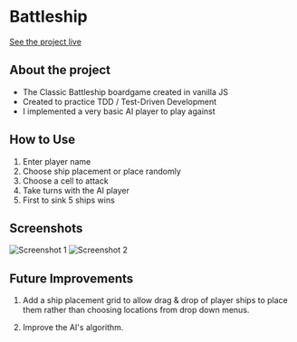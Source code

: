 # Battleship

[See the project live](https://mckensis.github.io/battleship)

## About the project

- The Classic Battleship boardgame created in vanilla JS
- Created to practice TDD / Test-Driven Development
- I implemented a very basic AI player to play against 

## How to Use

1. Enter player name
2. Choose ship placement or place randomly
2. Choose a cell to attack
3. Take turns with the AI player
4. First to sink 5 ships wins

## Screenshots

![Screenshot 1](./screenshots/battleship-01.jpg)
![Screenshot 2](./screenshots/battleship-02.jpg)

## Future Improvements

1. Add a ship placement grid to allow drag & drop of player ships to place them rather than choosing locations from drop down menus.

2. Improve the AI's algorithm.